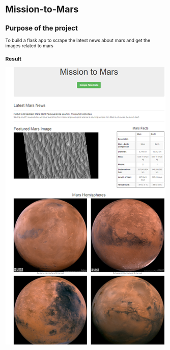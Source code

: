 # Mission-to-Mars

## Purpose of the project

To build a flask app to scrape the latest news about mars and get the images related to mars

### Result

![result](https://github.com/11nithin/Mission-to-Mars/blob/main/resources/result.PNG)
